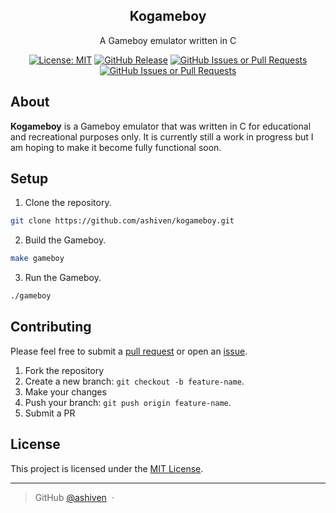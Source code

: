 <p align="center">
  <h2 align="center">Kogameboy</h2>
</p>

<p align="center">
  A Gameboy emulator written in C
</p>

<div align="center">

[![License: MIT](https://img.shields.io/badge/License-MIT-yellow.svg)](https://opensource.org/licenses/MIT)
[![GitHub Release](https://img.shields.io/github/v/release/ashiven/kogameboy)](https://github.com/ashiven/kogameboy/releases)
[![GitHub Issues or Pull Requests](https://img.shields.io/github/issues/ashiven/kogameboy)](https://github.com/ashiven/kogameboy/issues)
[![GitHub Issues or Pull Requests](https://img.shields.io/github/issues-pr/ashiven/kogameboy)](https://github.com/ashiven/kogameboy/pulls)

</div>

## About

**Kogameboy** is a Gameboy emulator that was written in C for educational and recreational purposes only. It is currently still a work in progress but I am hoping to make it become fully functional soon.

## Setup

1. Clone the repository.

```bash
git clone https://github.com/ashiven/kogameboy.git
```

2. Build the Gameboy.

```bash
make gameboy
```

3. Run the Gameboy.

```bash
./gameboy
```

## Contributing

Please feel free to submit a [pull request](https://github.com/ashiven/kogameboy/pulls) or open an [issue](https://github.com/ashiven/kogameboy/issues).

1. Fork the repository
2. Create a new branch: `git checkout -b feature-name`.
3. Make your changes
4. Push your branch: `git push origin feature-name`.
5. Submit a PR

## License

This project is licensed under the [MIT License](./LICENSE).

---

> GitHub [@ashiven](https://github.com/ashiven) &nbsp;&middot;&nbsp;
